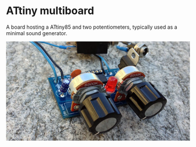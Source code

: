 # ATtiny multiboard

A board hosting a ATtiny85 and two potentiometers, typically used as a minimal sound generator.

![ATtiny multiboard](Images/ATtiny_multiboard.jpg)


